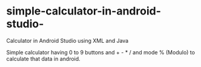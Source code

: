 # simple-calculator-in-android-studio-

Calculator in Android Studio using XML and Java

 Simple calculator having 0 to 9 buttons and + - * / and mode % (Modulo) to calculate that data in android.
